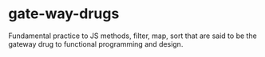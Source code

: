 # gate-way-drugs
Fundamental  practice to JS methods, filter, map, sort that are said to be the gateway drug to functional programming and design.
